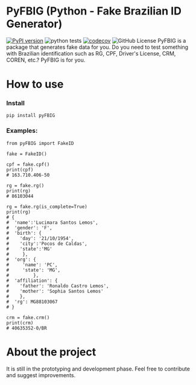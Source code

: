 # PyFBIG (Python - Fake Brazilian ID Generator)
[![PyPI version](https://badge.fury.io/py/pyFBIG.svg)](https://badge.fury.io/py/pyFBIG) ![python tests](https://github.com/Daniel3dartist/PyFBIG/actions/workflows/ci.yml/badge.svg) [![codecov](https://codecov.io/gh/Daniel3dartist/PyFBIG/graph/badge.svg?token=E3NHE9ATHM)](https://codecov.io/gh/Daniel3dartist/PyFBIG) ![GitHub License](https://img.shields.io/github/license/Daniel3dartist/PyFBIG)
 PyFBIG is a package that generates fake data for you. Do you need to test something with Brazilian identification such as RG, CPF, Driver's License, CRM, COREN, etc.? PyFBIG is for you.

# How to use
### Install
```
pip install pyFBIG
```
### Examples:
```
from pyFBIG import FakeID

fake = FakeID()

cpf = fake.cpf()
print(cpf)
# 163.710.406-50

rg = fake.rg()
print(rg)
# 86103044

rg = fake.rg(is_complete=True)
print(rg)
# {
#  'name':'Lucimara Santos Lemos',
#  'gender': 'F',
#  'birth': {
#    'day': '21/10/1954',
#    'city':'Pocos de Caldas',
#    'state':'MG'
#     },
#  'org': {
#     'name': 'PC',
#     'state': 'MG',
#         },
#  'affiliation': {
#    'father': 'Ronaldo Castro Lemos', 
#    'mother': 'Sophia Santos Lemos'
#    },
#  'rg': MG88103067
# }

crm = fake.crm()
print(crm)
# 40635352-0/BR
```

# About the project
It is still in the prototyping and development phase. Feel free to contribute and suggest improvements.
